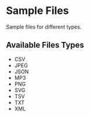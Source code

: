 # Sample Files
Sample files for different types.

## Available Files Types
- CSV
- JPEG
- JSON
- MP3
- PNG
- SVG
- TSV
- TXT
- XML
